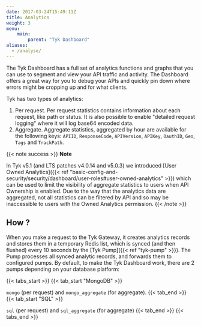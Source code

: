 ```yaml
---
date: 2017-03-24T15:49:11Z
title: Analytics
weight: 3
menu: 
    main:
        parent: "Tyk Dashboard"
aliases:
  - /analyse/
---
```


The Tyk Dashboard has a full set of analytics functions and graphs that you can use to segment and view your API traffic and activity. The Dashboard offers a great way for you to debug your APIs and quickly pin down where errors might be cropping up and for what clients.

Tyk has two types of analytics:

1. Per request. Per request statistics contains information about each request, like path or status. It is also possible to enable "detailed request logging" where it will log base64 encoded data.
2. Aggregate. Aggregate statistics, aggregated by hour are available for the following keys: `APIID`, `ResponseCode`, `APIVersion`, `APIKey`, `OauthID`, `Geo`, `Tags` and `TrackPath`.

{{< note success >}}
**Note**  

In Tyk v5.1 (and LTS patches v4.0.14 and v5.0.3) we introduced [User Owned Analytics]({{< ref "basic-config-and-security/security/dashboard/user-roles#user-owned-analytics" >}}) which can be used to limit the visibility of aggregate statistics to users when API Ownership is enabled. Due to the way that the analytics data are aggregated, not all statistics can be filtered by API and so may be inaccessible to users with the Owned Analytics permission.
{{< /note >}}

## How ?

When you make a request to the Tyk Gateway, it creates analytics records and stores them in a temporary Redis list, which is synced (and then flushed) every 10 seconds by the [Tyk Pump]({{< ref "tyk-pump" >}}). The Pump processes all synced analytic records, and forwards them to configured pumps. By default, to make the Tyk Dashboard work, there are 2 pumps depending on your database platform:

{{< tabs_start >}}
{{< tab_start "MongoDB" >}}

 `mongo` (per request) and `mongo_aggregate` (for aggregate).
 {{< tab_end >}}
{{< tab_start "SQL" >}}

`sql` (per request) and `sql_aggregate` (for aggregate)
{{< tab_end >}}
{{< tabs_end >}}
